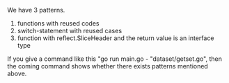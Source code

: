 We have 3 patterns.<br>
1. functions with reused codes<br>
2. switch-statement with reused cases<br>
3. function with reflect.SliceHeader and the return value is an interface type<br>

If you give a command like this "go run main.go - "dataset/getset.go", 
then the coming command shows whether there exists patterns mentioned above.

